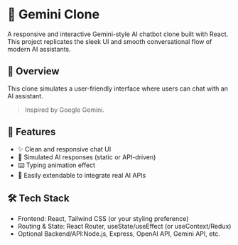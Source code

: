 # 🌟 Gemini Clone

A responsive and interactive Gemini-style AI chatbot clone built with React. This project replicates the sleek UI and smooth conversational flow of modern AI assistants.

## 💬 Overview

This clone simulates a user-friendly interface where users can chat with an AI assistant.

> Inspired by Google Gemini.

## 🚀 Features

- ✨ Clean and responsive chat UI
- 🧠 Simulated AI responses (static or API-driven)
- ⌨️ Typing animation effect
- 🧩 Easily extendable to integrate real AI APIs

## 🛠️ Tech Stack

- Frontend: React, Tailwind CSS (or your styling preference)
- Routing & State: React Router, useState/useEffect (or useContext/Redux)
- Optional Backend/API:Node.js, Express, OpenAI API, Gemini API, etc.

